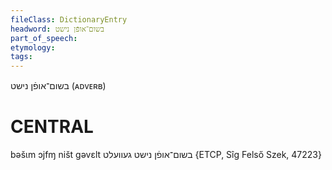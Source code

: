 ```yaml
---
fileClass: DictionaryEntry
headword: בשום־אופֿן נישט
part_of_speech: 
etymology: 
tags: 
---
```

בשום־אופֿן נישט
(ᴀᴅᴠᴇʀʙ)

CENTRAL
========

bəšɩm ɔjfɱ ništ gəvɛlt בשום־אופֿן נישט געוועלט {ETCP, Sîg Felső Szek, 47223}